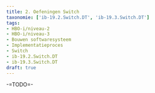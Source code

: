 ```yaml
---
title: 2. Oefeningen Switch
taxonomie: ['ib-19.2.Switch.DT', 'ib-19.3.Switch.DT']
tags:
- HBO-i/niveau-2
- HBO-i/niveau-3
- Bouwen softwaresysteem
- Implementatieproces
- Switch
- ib-19.2.Switch.DT
- ib-19.3.Switch.DT
draft: true 
---
```


-=TODO=-
